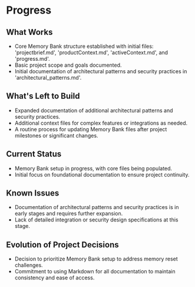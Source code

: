 # Progress

## What Works
- Core Memory Bank structure established with initial files: 'projectbrief.md', 'productContext.md', 'activeContext.md', and 'progress.md'.
- Basic project scope and goals documented.
- Initial documentation of architectural patterns and security practices in 'architectural_patterns.md'.

## What's Left to Build
- Expanded documentation of additional architectural patterns and security practices.
- Additional context files for complex features or integrations as needed.
- A routine process for updating Memory Bank files after project milestones or significant changes.

## Current Status
- Memory Bank setup in progress, with core files being populated.
- Initial focus on foundational documentation to ensure project continuity.

## Known Issues
- Documentation of architectural patterns and security practices is in early stages and requires further expansion.
- Lack of detailed integration or security design specifications at this stage.

## Evolution of Project Decisions
- Decision to prioritize Memory Bank setup to address memory reset challenges.
- Commitment to using Markdown for all documentation to maintain consistency and ease of access.

